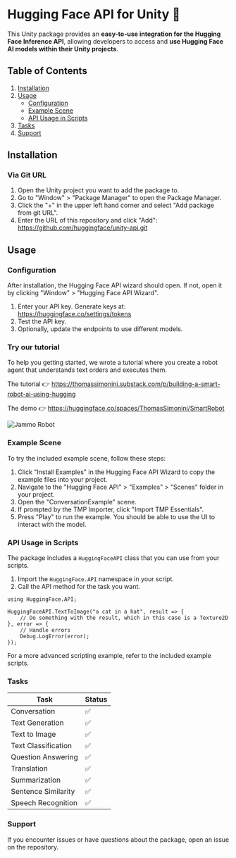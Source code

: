 # Hugging Face API for Unity 🤗

This Unity package provides an **easy-to-use integration for the Hugging Face Inference API**, allowing developers to access and **use Hugging Face AI models within their Unity projects**.

## Table of Contents
1. [Installation](#installation)
2. [Usage](#usage)
   - [Configuration](#configuration)
   - [Example Scene](#example-scene)
   - [API Usage in Scripts](#api-usage-in-scripts)
3. [Tasks](#tasks)
4. [Support](#support)

## Installation

### Via Git URL

1. Open the Unity project you want to add the package to.
2. Go to "Window" > "Package Manager" to open the Package Manager.
3. Click the "+" in the upper left hand corner and select "Add package from git URL".
4. Enter the URL of this repository and click "Add": https://github.com/huggingface/unity-api.git

## Usage

### Configuration

After installation, the Hugging Face API wizard should open. If not, open it by clicking "Window" > "Hugging Face API Wizard".

1. Enter your API key. Generate keys at: https://huggingface.co/settings/tokens
2. Test the API key.
3. Optionally, update the endpoints to use different models.

### Try our tutorial

To help you getting started, we wrote a tutorial where you create a robot agent that understands text orders and executes them.


The tutorial 👉 https://thomassimonini.substack.com/p/building-a-smart-robot-ai-using-hugging

The demo 👉 https://huggingface.co/spaces/ThomasSimonini/SmartRobot

<img src="https://substackcdn.com/image/fetch/w_1456,c_limit,f_webp,q_auto:good,fl_progressive:steep/https%3A%2F%2Fsubstack-post-media.s3.amazonaws.com%2Fpublic%2Fimages%2F893d861c-e6ee-416c-bc44-9a588caf4d42_1920x1080.png" alt="Jammo Robot"/>

### Example Scene

To try the included example scene, follow these steps:

1. Click "Install Examples" in the Hugging Face API Wizard to copy the example files into your project.
2. Navigate to the "Hugging Face API" > "Examples" > "Scenes" folder in your project.
3. Open the "ConversationExample" scene.
4. If prompted by the TMP Importer, click "Import TMP Essentials".
5. Press "Play" to run the example. You should be able to use the UI to interact with the model.

### API Usage in Scripts

The package includes a `HuggingFaceAPI` class that you can use from your scripts.

1. Import the `HuggingFace.API` namespace in your script.
2. Call the API method for the task you want.
```
using HuggingFace.API;

HuggingFaceAPI.TextToImage("a cat in a hat", result => {
    // Do something with the result, which in this case is a Texture2D
}, error => {
    // Handle errors
    Debug.LogError(error);
});
```

For a more advanced scripting example, refer to the included example scripts.

### Tasks

| Task                         | Status    |
| ---------------------------- | --------- |
| Conversation                 | ✅     |
| Text Generation              | ✅     |
| Text to Image                | ✅     |
| Text Classification          | ✅     |
| Question Answering           | ✅     |
| Translation                  | ✅     |
| Summarization                | ✅     |
| Sentence Similarity          | ✅     |
| Speech Recognition           | ✅     |

### Support

If you encounter issues or have questions about the package, open an issue on the repository.
